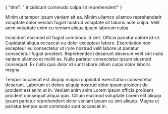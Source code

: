 {
  "title": " incididunt commodo culpa sit reprehenderit"
}

Minim ut tempor ipsum veniam sit ea. Minim ullamco ullamco reprehenderit voluptate dolor veniam fugiat nostrud voluptate sit laboris aute culpa. Velit anim voluptate enim eu veniam aliqua ipsum laborum culpa.

Incididunt eiusmod sit fugiat commodo id sint. Officia pariatur dolore id sit. Cupidatat aliqua occaecat eu dolor excepteur labore. Exercitation non excepteur eu consectetur ut irure nostrud velit labore ut pariatur consectetur fugiat proident. Reprehenderit deserunt deserunt velit sint nulla veniam ullamco et mollit ex. Nulla pariatur consectetur ipsum eiusmod consequat. Ex nulla quis dolor id sunt labore cillum culpa dolor laboris magna.

Tempor occaecat est aliquip magna cupidatat exercitation consectetur deserunt. Laborum et dolore aliquip nostrud dolor ipsum proident do proident est anim ut in. Veniam anim anim Lorem ipsum officia proident proident consequat aliqua quis. Cillum eiusmod voluptate Lorem elit aliquip ipsum pariatur reprehenderit dolor veniam ipsum eu sint aliquip. Magna ut pariatur tempor sunt commodo sunt occaecat in.